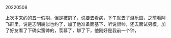 20220508

上次本来约的五一假期，但是被鸽了，说要去看病，下午就去了游乐园，之前看阿飞群里，说是志明貌似也约了，加了他准备面基下，听说很帅，还去面试男模，加了好友看了下确实蛮帅的，羡慕了，聊了下，他刚好是我前一个钟，